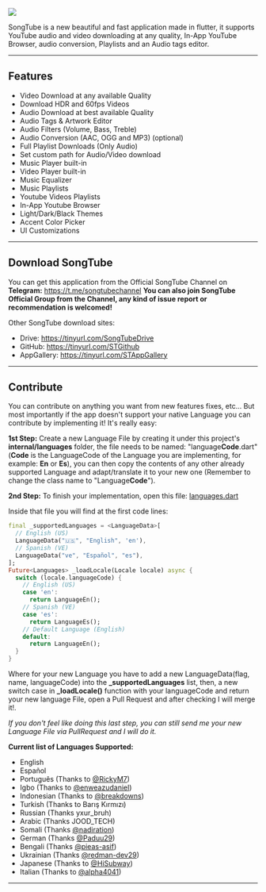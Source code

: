 ![](https://i.imgur.com/Y80SpfK.jpg)

SongTube is a new beautiful and fast application made in flutter, it supports YouTube audio and video downloading at any quality, In-App YouTube Browser, audio conversion, Playlists and an Audio tags editor.

---

## Features

+ Video Download at any available Quality
+ Download HDR and 60fps Videos
+ Audio Download at best available Quality
+ Audio Tags & Artwork Editor
+ Audio Filters (Volume, Bass, Treble)
+ Audio Conversion (AAC, OGG and MP3) (optional)
+ Full Playlist Downloads (Only Audio)
+ Set custom path for Audio/Video download
+ Music Player built-in
+ Video Player built-in
+ Music Equalizer
+ Music Playlists
+ Youtube Videos Playlists
+ In-App Youtube Browser
+ Light/Dark/Black Themes
+ Accent Color Picker
+ UI Customizations

---

## Download SongTube

You can get this application from the Official SongTube Channel on **Telegram:** https://t.me/songtubechannel **You can also join SongTube Official Group from the Channel, any kind of issue report or recommendation is welcomed!**

Other SongTube download sites:

+ Drive: https://tinyurl.com/SongTubeDrive
+ GitHub: https://tinyurl.com/STGithub
+ AppGallery: https://tinyurl.com/STAppGallery

---

## Contribute

You can contribute on anything you want from new features fixes, etc... But most importantly if the app doesn't support
your native Language you can contribute by implementing it! It's really easy:

**1st Step:** Create a new Language File by creating it under this project's **internal/languages** folder, the file needs to be named: "language**Code**.dart" (**Code** is the LanguageCode of the Language you are implementing, for example: **En** or **Es**), you can then copy the contents of any other already supported Language and adapt/translate it to your new one (Remember to change the class name to "Language**Code**").

**2nd Step:** To finish your implementation, open this file: [languages.dart](https://github.com/SongTube/SongTube-App/blob/master/lib/internal/languages.dart)

Inside that file you will find at the first code lines:

```dart
final _supportedLanguages = <LanguageData>[
  // English (US)
  LanguageData("🇺🇸", "English", 'en'),
  // Spanish (VE)
  LanguageData("ve", "Español", "es"),
];
Future<Languages> _loadLocale(Locale locale) async {
  switch (locale.languageCode) {
    // English (US)
    case 'en':
      return LanguageEn();
    // Spanish (VE)
    case 'es':
      return LanguageEs();
    // Default Language (English)
    default:
      return LanguageEn();
  }
}
```

Where for your new Language you have to add a new LanguageData(flag, name, languageCode) into the **_supportedLanguages** list, then, a new switch case in **_loadLocale()** function with your languageCode and return your new language File, open a Pull Request and after checking I will merge it!.

*If you don't feel like doing this last step, you can still send me your new Language File via PullRequest and I will do it.*

**Current list of Languages Supported:**

- English
- Español
- Português (Thanks to [@RickyM7](https://github.com/RickyM7))
- Igbo (Thanks to [@enweazudaniel](https://github.com/enweazudaniel))
- Indonesian (Thanks to [@breakdowns](https://github.com/breakdowns))
- Turkish (Thanks to Barış Kırmızı)
- Russian (Thanks yxur_bruh)
- Arabic (Thanks JOOD_TECH)
- Somali (Thanks [@nadiration](https://github.com/nadiration))
- German (Thanks [@Paduu29](https://github.com/Paduu29))
- Bengali (Thanks [@pieas-asif](https://github.com/pieas-asif))
- Ukrainian (Thanks [@redman-dev29](https://github.com/redman-dev29))
- Japanese (Thanks to [@HiSubway](https://github.com/HiSubway))
- Italian (Thanks to [@alpha4041](https://github.com/alpha4041))

---